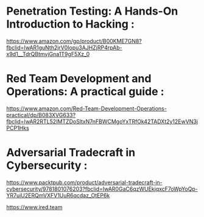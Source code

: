 # Penetration Testing: A Hands-On Introduction to Hacking : 
https://www.amazon.com/gp/product/B00KME7GN8?fbclid=IwAR1guNth2jrV0Iopu3AJHZjRP4rpAb-x9d1__TdrQBtmvjGna1T9gF5Xz_0

# Red Team Development and Operations: A practical guide : 
https://www.amazon.com/Red-Team-Development-Operations-practical/dp/B083XVG633?fbclid=IwAR2RTL52IMTZDoSltxN7nFBWCMgoYxTRfOk42TADXt2y12EwVN3jPCP1Hks

# Adversarial Tradecraft in Cybersecurity : 
https://www.packtpub.com/product/adversarial-tradecraft-in-cybersecurity/9781801076203?fbclid=IwAR0GaC6qzWUEkjqxcF7oWpYoQp-YR7uiU2ERQmVXFV1UuR6qcdaz_OtEP6k

https://www.ired.team